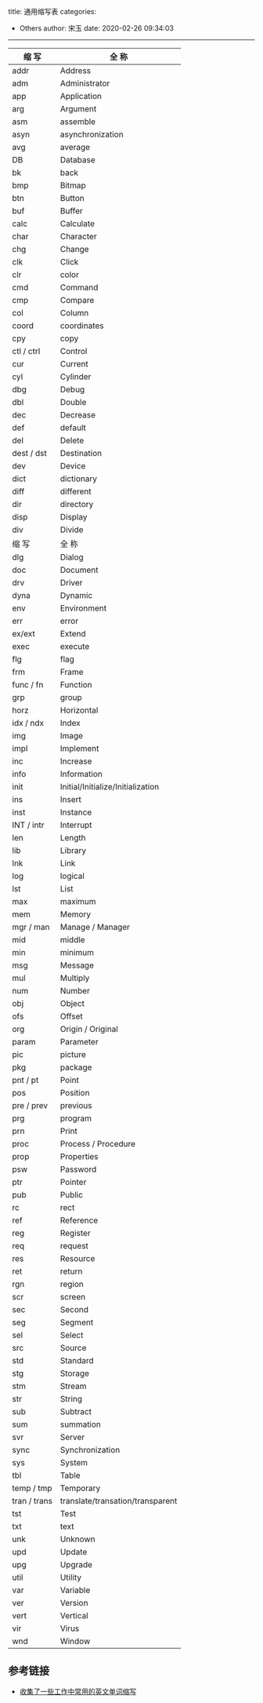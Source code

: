 title: 通用缩写表
categories:
 - Others
author: 宋玉
date: 2020-02-26 09:34:03
---
| 缩 写 | 全 称 |
| --- | --- |
| addr | Address |
| adm | Administrator |
| app | Application |
| arg | Argument |
| asm | assemble |
| asyn | asynchronization |
| avg | average |
| DB | Database |
| bk | back |
| bmp | Bitmap |
| btn | Button |
| buf | Buffer |
| calc | Calculate |
| char | Character |
| chg | Change |
| clk | Click |
| clr | color |
| cmd | Command |
| cmp | Compare |
| col | Column |
| coord | coordinates |
| cpy | copy |
| ctl / ctrl | Control |
| cur | Current |
| cyl | Cylinder |
| dbg | Debug |
| dbl | Double |
| dec | Decrease |
| def | default |
| del | Delete |
| dest / dst | Destination |
| dev | Device |
| dict | dictionary |
| diff | different |
| dir | directory |
| disp | Display |
| div | Divide |
| 缩 写 | 全 称 |
| dlg | Dialog |
| doc | Document |
| drv | Driver |
| dyna | Dynamic |
| env | Environment |
| err | error |
| ex/ext | Extend |
| exec | execute |
| flg | flag |
| frm | Frame |
| func / fn | Function |
| grp | group |
| horz | Horizontal |
| idx / ndx | Index |
| img | Image |
| impl | Implement |
| inc | Increase |
| info | Information |
| init | Initial/Initialize/Initialization |
| ins | Insert |
| inst | Instance |
| INT / intr | Interrupt |
| len | Length |
| lib | Library |
| lnk | Link |
| log | logical |
| lst | List |
| max | maximum |
| mem | Memory |
| mgr / man | Manage / Manager |
| mid | middle |
| min | minimum |
| msg | Message |
| mul | Multiply |
| num | Number |
| obj | Object |
| ofs | Offset |
| org | Origin / Original |
| param | Parameter |
| pic | picture |
| pkg | package |
| pnt / pt | Point |
| pos | Position |
| pre / prev | previous |
| prg | program |
| prn | Print |
| proc | Process / Procedure |
| prop | Properties |
| psw | Password |
| ptr | Pointer |
| pub | Public |
| rc | rect |
| ref | Reference |
| reg | Register |
| req | request |
| res | Resource |
| ret | return |
| rgn | region |
| scr | screen |
| sec | Second |
| seg | Segment |
| sel | Select |
| src | Source |
| std | Standard |
| stg | Storage |
| stm | Stream |
| str | String |
| sub | Subtract |
| sum | summation |
| svr | Server |
| sync | Synchronization |
| sys | System |
| tbl | Table |
| temp / tmp | Temporary |
| tran / trans | translate/transation/transparent |
| tst | Test |
| txt | text |
| unk | Unknown |
| upd | Update |
| upg | Upgrade |
| util | Utility |
| var | Variable |
| ver | Version |
| vert | Vertical |
| vir | Virus |
| wnd | Window |


<a name="NoPPH"></a>
## 参考链接

- [收集了一些工作中常用的英文单词缩写](https://www.cnblogs.com/52php/p/5680947.html)
